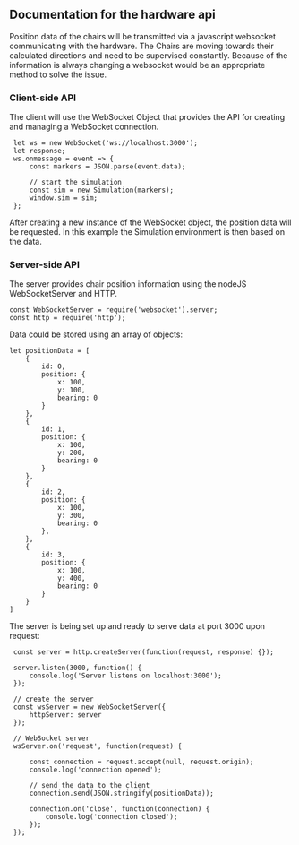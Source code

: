 ## Documentation for the hardware api

Position data of the chairs will be transmitted via a javascript websocket communicating with the hardware.
The Chairs are moving towards their calculated directions and need to be supervised constantly.
Because of the information is always changing a websocket would be an appropriate method to solve the issue.

### Client-side API

The client will use the WebSocket Object that provides the API for creating and managing a WebSocket connection.

```
 let ws = new WebSocket('ws://localhost:3000');
 let response;
 ws.onmessage = event => {
     const markers = JSON.parse(event.data);
 
     // start the simulation
     const sim = new Simulation(markers);
     window.sim = sim;
 };
 ```

After creating a new instance of the WebSocket object, the position data will be requested. 
In this example the Simulation environment is then based on the data.

### Server-side API

The server provides chair position information using the nodeJS WebSocketServer and HTTP.

 ```
 const WebSocketServer = require('websocket').server;
 const http = require('http');
 ```

Data could be stored using an array of objects:

 ```
 let positionData = [
     {
         id: 0,
         position: {
             x: 100,
             y: 100,
             bearing: 0
         }
     },
     {
         id: 1,
         position: {
             x: 100,
             y: 200,
             bearing: 0
         }
     },
     {
         id: 2,
         position: {
             x: 100,
             y: 300,
             bearing: 0
         },
     },
     {
         id: 3,
         position: {
             x: 100,
             y: 400,
             bearing: 0
         }
     }
 ]
 ```
 
 The server is being set up and ready to serve data at port 3000 upon request:
 
 ```
  const server = http.createServer(function(request, response) {});
  
  server.listen(3000, function() {
      console.log('Server listens on localhost:3000');
  });
  
  // create the server
  const wsServer = new WebSocketServer({
      httpServer: server
  });
  
  // WebSocket server
  wsServer.on('request', function(request) {
  
      const connection = request.accept(null, request.origin);
      console.log('connection opened');
  
      // send the data to the client
      connection.send(JSON.stringify(positionData));
  
      connection.on('close', function(connection) {
          console.log('connection closed');
      });
  });
  ```